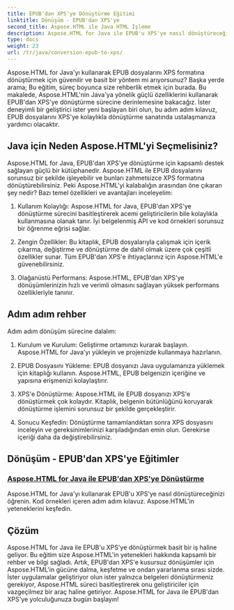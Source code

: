 ```yaml
---
title: EPUB'dan XPS'ye Dönüştürme Eğitimi
linktitle: Dönüşüm - EPUB'dan XPS'ye
second_title: Aspose.HTML ile Java HTML İşleme
description: Aspose.HTML for Java ile EPUB'u XPS'ye nasıl dönüştüreceğinizi öğrenin. Bu eğitimlerde Aspose.HTML'nin yeteneklerini keşfedebileceğiniz adım adım kılavuz ve kod örnekleri edinin.
type: docs
weight: 23
url: /tr/java/conversion-epub-to-xps/
---
```


Aspose.HTML for Java'yı kullanarak EPUB dosyalarını XPS formatına dönüştürmek için güvenilir ve basit bir yöntem mi arıyorsunuz? Başka yerde arama; Bu eğitim, süreç boyunca size rehberlik etmek için burada. Bu makalede, Aspose.HTML'nin Java'ya yönelik güçlü özelliklerini kullanarak EPUB'dan XPS'ye dönüştürme sürecine derinlemesine bakacağız. İster deneyimli bir geliştirici ister yeni başlayan biri olun, bu adım adım kılavuz, EPUB dosyalarını XPS'ye kolaylıkla dönüştürme sanatında ustalaşmanıza yardımcı olacaktır.

## Java için Neden Aspose.HTML'yi Seçmelisiniz?

Aspose.HTML for Java, EPUB'dan XPS'ye dönüştürme için kapsamlı destek sağlayan güçlü bir kütüphanedir. Aspose.HTML ile EPUB dosyalarını sorunsuz bir şekilde işleyebilir ve bunları zahmetsizce XPS formatına dönüştürebilirsiniz. Peki Aspose.HTML'yi kalabalığın arasından öne çıkaran şey nedir? Bazı temel özellikleri ve avantajları inceleyelim:

1. Kullanım Kolaylığı: Aspose.HTML for Java, EPUB'dan XPS'ye dönüştürme sürecini basitleştirerek acemi geliştiricilerin bile kolaylıkla kullanmasına olanak tanır. İyi belgelenmiş API ve kod örnekleri sorunsuz bir öğrenme eğrisi sağlar.

2. Zengin Özellikler: Bu kitaplık, EPUB dosyalarıyla çalışmak için içerik çıkarma, değiştirme ve dönüştürme de dahil olmak üzere çok çeşitli özellikler sunar. Tüm EPUB'dan XPS'e ihtiyaçlarınız için Aspose.HTML'e güvenebilirsiniz.

3. Olağanüstü Performans: Aspose.HTML, EPUB'dan XPS'ye dönüşümlerinizin hızlı ve verimli olmasını sağlayan yüksek performans özellikleriyle tanınır.

## Adım adım rehber

Adım adım dönüşüm sürecine dalalım:

1. Kurulum ve Kurulum: Geliştirme ortamınızı kurarak başlayın. Aspose.HTML for Java'yı yükleyin ve projenizde kullanmaya hazırlanın.

2. EPUB Dosyasını Yükleme: EPUB dosyanızı Java uygulamanıza yüklemek için kitaplığı kullanın. Aspose.HTML, EPUB belgenizin içeriğine ve yapısına erişmenizi kolaylaştırır.

3. XPS'e Dönüştürme: Aspose.HTML ile EPUB dosyanızı XPS'e dönüştürmek çok kolaydır. Kitaplık, belgenin bütünlüğünü koruyarak dönüştürme işlemini sorunsuz bir şekilde gerçekleştirir.

4. Sonucu Keşfedin: Dönüştürme tamamlandıktan sonra XPS dosyasını inceleyin ve gereksinimlerinizi karşıladığından emin olun. Gerekirse içeriği daha da değiştirebilirsiniz.

## Dönüşüm - EPUB'dan XPS'ye Eğitimler
### [Aspose.HTML for Java ile EPUB'dan XPS'ye Dönüştürme](./convert-epub-to-xps/)
Aspose.HTML for Java'yı kullanarak EPUB'u XPS'ye nasıl dönüştüreceğinizi öğrenin. Kod örnekleri içeren adım adım kılavuz. Aspose.HTML'in yeteneklerini keşfedin.

## Çözüm

Aspose.HTML for Java ile EPUB'u XPS'ye dönüştürmek basit bir iş haline geliyor. Bu eğitim size Aspose.HTML'in yetenekleri hakkında kapsamlı bir rehber ve bilgi sağladı. Artık, EPUB'dan XPS'e kusursuz dönüşümler için Aspose.HTML'in gücüne dalma, keşfetme ve ondan yararlanma sırası sizde. İster uygulamalar geliştiriyor olun ister yalnızca belgeleri dönüştürmeniz gerekiyor, Aspose.HTML süreci basitleştirerek onu geliştiriciler için vazgeçilmez bir araç haline getiriyor. Aspose.HTML for Java ile EPUB'dan XPS'ye yolculuğunuza bugün başlayın!